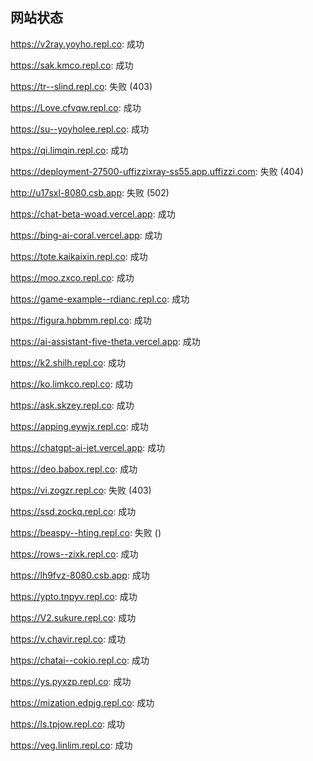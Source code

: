 ## 网站状态
https://v2ray.yoyho.repl.co: 成功

https://sak.kmco.repl.co: 成功

https://tr--slind.repl.co: 失败 (403)

https://Love.cfvqw.repl.co: 成功

https://su--yoyholee.repl.co: 成功

https://qi.limqin.repl.co: 成功

https://deployment-27500-uffizzixray-ss55.app.uffizzi.com: 失败 (404)

http://u17sxl-8080.csb.app: 失败 (502)

https://chat-beta-woad.vercel.app: 成功

https://bing-ai-coral.vercel.app: 成功

https://tote.kaikaixin.repl.co: 成功

https://moo.zxco.repl.co: 成功

https://game-example--rdianc.repl.co: 成功

https://figura.hpbmm.repl.co: 成功

https://ai-assistant-five-theta.vercel.app: 成功

https://k2.shilh.repl.co: 成功

https://ko.limkco.repl.co: 成功

https://ask.skzey.repl.co: 成功

https://apping.eywjx.repl.co: 成功

https://chatgpt-ai-jet.vercel.app: 成功

https://deo.babox.repl.co: 成功

https://vi.zogzr.repl.co: 失败 (403)

https://ssd.zockq.repl.co: 成功

https://beaspy--hting.repl.co: 失败 ()

https://rows--zixk.repl.co: 成功

https://lh9fvz-8080.csb.app: 成功

https://ypto.tnpyv.repl.co: 成功

https://V2.sukure.repl.co: 成功

https://v.chavir.repl.co: 成功

https://chatai--cokio.repl.co: 成功

https://ys.pyxzp.repl.co: 成功

https://mization.edpjg.repl.co: 成功

https://ls.tpjow.repl.co: 成功

https://veg.linlim.repl.co: 成功

